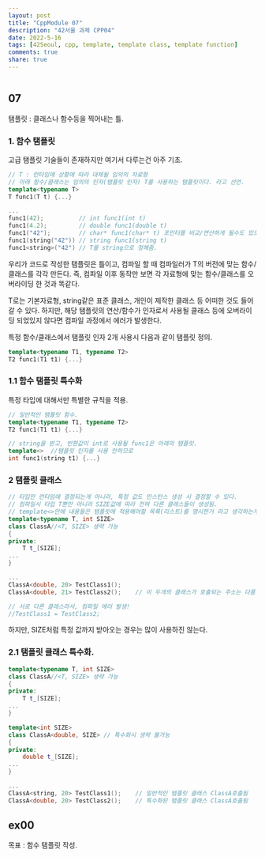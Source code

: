 ```yaml
---
layout: post
title: "CppModule 07"
description: "42서울 과제 CPP04"
date: 2022-5-16
tags: [42Seoul, cpp, template, template class, template function]
comments: true
share: true
---
```

```cpp
```

## 07
탬플릿 : 클래스나 함수등을 찍어내는 틀.

### 1. 함수 탬플릿
고급 탬플릿 기술들이 존재하지만 여기서 다루는건 아주 기초.
```cpp
// T : 런타임에 상황에 따라 대체될 임의의 자료형
// 아래 함수/클래스는 임의의 인자(탬플릿 인자) T를 사용하는 탬플릿이다. 라고 선언.
template<typename T>
T func1(T t) {...}

...
func1(42);			// int func1(int t)
func1(4.2);			// double func1(double t)
func1("42");		// char* func1(char* t) 포인터를 비교/연산하게 될수도 있으므로, 주의.
func1(string("42")) // string func1(string t)
func1<string>("42")	// T를 string으로 정해줌.
```

우리가 코드로 작성한 탬플릿은 틀이고, 컴파일 할 때 컴파일러가 T의 버전에 맞는 함수/클래스를 각각 만든다. 즉, 컴파일 이후 동작만 보면 각 자료형에 맞는 함수/클래스를 오버라이딩 한 것과 똑같다.

T로는 기본자료형, string같은 표준 클래스, 개인이 제작한 클래스 등 어떠한 것도 들어갈 수 있다. 하지만, 해당 탬플릿의 연산/함수가 인자로서 사용될 클래스 등에 오버라이딩 되었있지 않다면 컴파일 과정에서 에러가 발생한다.

특정 함수/클래스에서 탬플릿 인자 2개 사용시 다음과 같이 탬플릿 정의.
```cpp
template<typename T1, typename T2>
T2 func1(T1 t1) {...}
```

### 1.1 함수 탬플릿 특수화
특정 타입에 대해서만 특별한 규칙을 적용.
```cpp
// 일반적인 탬플릿 함수.
template<typename T1, typename T2>
T2 func1(T1 t1) {...}

// string을 받고, 반환값이 int로 사용될 func1은 아래의 탬플릿.
template<>	//탬플릿 인자를 사용 안하므로
int func1(string t1) {...}
```

### 2 탬플릿 클래스
```cpp
// 타입만 런타임에 결정되는게 아니라, 특정 값도 인스턴스 생성 시 결정할 수 있다.
// 컴파일시 타입 T뿐만 아니라 SIZE값에 따라 전혀 다른 클래스들이 생성됨.
// template<>안에 내용들은 탬플릿에 적용해야할 목록(리스트)를 명시한거 라고 생각하는게 좋음
template<typename T, int SIZE>
class ClassA//<T, SIZE> 생략 가능
{
private:
	T t_[SIZE];
...
}

...
ClassA<double, 20> TestClass1();
ClassA<double, 21> TestClass2();	// 이 두개의 클래스가 호출되는 주소는 다름

// 서로 다른 클래스라서, 컴파일 에러 발생! 
//TestClass1 = TestClass2;
```
하지만, SIZE처럼 특정 값까지 받아오는 경우는 많이 사용하진 않는다.

### 2.1 탬플릿 클래스 특수화.
```cpp
template<typename T, int SIZE>
class ClassA//<T, SIZE> 생략 가능
{
private:
	T t_[SIZE];
...
}

template<int SIZE>
class ClassA<double, SIZE> // 특수화시 생략 불가능
{
private:
	double t_[SIZE];
...
}

...
ClassA<string, 20> TestClass1();	// 일반적인 탬플릿 클래스 ClassA호출됨
ClassA<double, 20> TestClass2();	// 특수화된 탬플릿 클래스 ClassA호출됨
```

## ex00
목표 : 함수 탬플릿 작성.